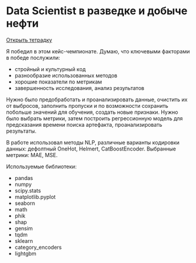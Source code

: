 # Data Scientist в разведке и добыче нефти

[Открыть тетрадку](<https://github.com/lvs3822/projects/blob/main/Кейс-чемпионат%20от%20Газпрома%20GPN%20INTELLIGENCE%20cup/casechamp%20(2).ipynb>)

Я победил в этом кейс-чемпионате. Думаю, что ключевыми факторами в победе послужили:
- стройный и культурный код
- разнообразие использованных методов
- хорошие показатели по метрикам
- завершенность исследования, анализ результатов

Нужно было предобработать и проанализировать данные, очистить их от выбросов, заполнить пропуски и по возможности сохранить побольше значений для обучения, создать новые признаки. Нужно было выбрать метрики, затем построить регрессионную модель для предсказания времени поиска артефакта, проанализировать результаты.

В работе использовал методы NLP, различные варианты кодировки данных: дефолтный OneHot, Helmert, CatBoostEncoder. Выбранные метрики: MAE, MSE.

Используемые библиотеки:
- pandas
- numpy
- scipy.stats
- matplotlib.pyplot
- seaborn
- math
- phik
- shap
- gensim
- tqdm
- sklearn
- category_encoders
- lightgbm
